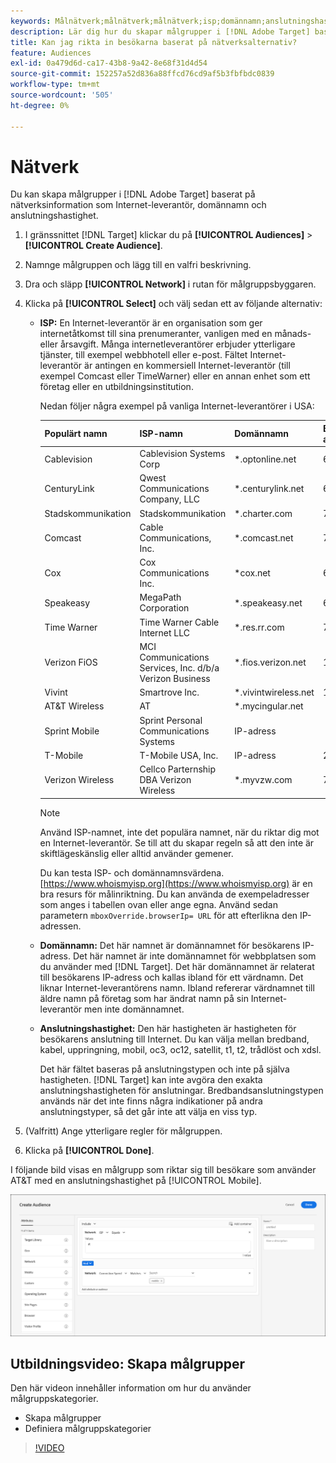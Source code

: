 ```yaml
---
keywords: Målnätverk;målnätverk;målnätverk;isp;domännamn;anslutningshastighet;måldomän;måldomän;målanslutningshastighet
description: Lär dig hur du skapar målgrupper i [!DNL Adobe Target] baserat på nätverksinformation.
title: Kan jag rikta in besökarna baserat på nätverksalternativ?
feature: Audiences
exl-id: 0a479d6d-ca17-43b8-9a42-8e68f31d4d54
source-git-commit: 152257a52d836a88ffcd76cd9af5b3fbfbdc0839
workflow-type: tm+mt
source-wordcount: '505'
ht-degree: 0%

---
```


# Nätverk

Du kan skapa målgrupper i [!DNL Adobe Target] baserat på nätverksinformation som Internet-leverantör, domännamn och anslutningshastighet.

1. I gränssnittet [!DNL Target] klickar du på **[!UICONTROL Audiences]** > **[!UICONTROL Create Audience]**.
1. Namnge målgruppen och lägg till en valfri beskrivning.
1. Dra och släpp **[!UICONTROL Network]** i rutan för målgruppsbyggaren.
1. Klicka på **[!UICONTROL Select]** och välj sedan ett av följande alternativ:

   * **ISP:** En Internet-leverantör är en organisation som ger internetåtkomst till sina prenumeranter, vanligen med en månads- eller årsavgift. Många internetleverantörer erbjuder ytterligare tjänster, till exempel webbhotell eller e-post. Fältet Internet-leverantör är antingen en kommersiell Internet-leverantör (till exempel Comcast eller TimeWarner) eller en annan enhet som ett företag eller en utbildningsinstitution.

     Nedan följer några exempel på vanliga Internet-leverantörer i USA:

     | Populärt namn | ISP-namn | Domännamn | Exempel på IP-adress |
     |---|---|---|---|
     | Cablevision | Cablevision Systems Corp | &#42;.optonline.net | 68.196.130.239 |
     | CenturyLink | Qwest Communications Company, LLC | &#42;.centurylink.net | 64.40.65.0 |
     | Stadskommunikation | Stadskommunikation | &#42;.charter.com | 71.85.225.124 |
     | Comcast | Cable Communications, Inc. | &#42;.comcast.net | 76.27.24.28 |
     | Cox | Cox Communications Inc. | &#42;cox.net | 68.224.174.22 |
     | Speakeasy | MegaPath Corporation | &#42;.speakeasy.net | 66.93.240.0 |
     | Time Warner | Time Warner Cable Internet LLC | &#42;.res.rr.com | 72.229.28.185 |
     | Verizon FiOS | MCI Communications Services, Inc. d/b/a Verizon Business | &#42;.fios.verizon.net | 173.68.112.34 |
     | Vivint | Smartrove Inc. | &#42;.vivintwireless.net | 170.72.26.105 |
     | AT&amp;T Wireless | AT | &#42;.mycingular.net |  |
     | Sprint Mobile | Sprint Personal Communications Systems | IP-adress |  |
     | T-Mobile | T-Mobile USA, Inc. | IP-adress | 208.54.86.0 |
     | Verizon Wireless | Cellco Parternship DBA Verizon Wireless | &#42;.myvzw.com | 70.195.74.199 |

     >[!NOTE]
     >
     >Använd ISP-namnet, inte det populära namnet, när du riktar dig mot en Internet-leverantör. Se till att du skapar regeln så att den inte är skiftlägeskänslig eller alltid använder gemener.

     Du kan testa ISP- och domännamnsvärdena. [https://www.whoismyisp.org](https://www.whoismyisp.org) är en bra resurs för målinriktning. Du kan använda de exempeladresser som anges i tabellen ovan eller ange egna. Använd sedan parametern `mboxOverride.browserIp= URL` för att efterlikna den IP-adressen.

   * **Domännamn:** Det här namnet är domännamnet för besökarens IP-adress. Det här namnet är inte domännamnet för webbplatsen som du använder med [!DNL Target]. Det här domännamnet är relaterat till besökarens IP-adress och kallas ibland för ett värdnamn. Det liknar Internet-leverantörens namn. Ibland refererar värdnamnet till äldre namn på företag som har ändrat namn på sin Internet-leverantör men inte domännamnet.
   * **Anslutningshastighet:** Den här hastigheten är hastigheten för besökarens anslutning till Internet. Du kan välja mellan bredband, kabel, uppringning, mobil, oc3, oc12, satellit, t1, t2, trådlöst och xdsl.

     Det här fältet baseras på anslutningstypen och inte på själva hastigheten. [!DNL Target] kan inte avgöra den exakta anslutningshastigheten för anslutningar. Bredbandsanslutningstypen används när det inte finns några indikationer på andra anslutningstyper, så det går inte att välja en viss typ.

1. (Valfritt) Ange ytterligare regler för målgruppen.
1. Klicka på **[!UICONTROL Done]**.

I följande bild visas en målgrupp som riktar sig till besökare som använder AT&amp;T med en anslutningshastighet på [!UICONTROL Mobile].

![Nätverksmål](assets/target_network.png)

## Utbildningsvideo: Skapa målgrupper

Den här videon innehåller information om hur du använder målgruppskategorier.

* Skapa målgrupper
* Definiera målgruppskategorier

>[!VIDEO](https://video.tv.adobe.com/v/17392)
